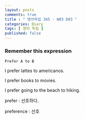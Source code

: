 ```yaml
---
layout: posts
comments: true
title : " 영어독립 365 - W03 D03 "
categories: Diary
tags: [ 영어 독립 ]
published: false
---
```


### Remember this expression

```
Prefer A to B
```

I prefer lattes to americanos.

I prefer books to movies.

I prefer going to the beach to hiking.

prefer
 : 선호하다.

preference
 : 선호